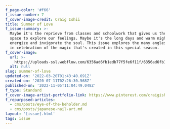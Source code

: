 ```yaml
---
f_page-color: '#f66'
f_issue-number: 7
f_cover-image-credit: Craig Ishii
title: Summer of Love
f_issue-summary: >-
  Maybe it's the reprieve from classes and schoolwork that gives us the head
  space to explore our feelings. Maybe it's the long days and warm nights that
  energize and invigorate the soul. This issue explores the many angles of love
  in celebration of the magic that's created in this special season.
f_cover-image:
  url: >-
    https://uploads-ssl.webflow.com/6356ad6fb1edb77f5fe6f11f/6356ad6fb1edb703a2e6fa2f_61be4748efae312a1298d716_5f0923094693bc6214d5aa4b_Summer20of20Love20-20FINAL.png
  alt: null
slug: summer-of-love
updated-on: '2022-03-20T01:43:40.691Z'
created-on: '2020-07-11T02:26:30.568Z'
published-on: '2022-11-05T11:04:49.048Z'
f_type: Standard
f_cover-image-artist-portfolio-link: https://www.pinterest.com/craigishii/
f_repurposed-articles:
  - cms/posts/eye-of-the-beholder.md
  - cms/posts/japanese-nail-art.md
layout: '[issue].html'
tags: issue
---
```



